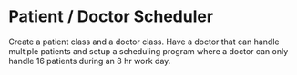 # Patient / Doctor Scheduler

Create a patient class and a doctor class. Have a doctor that can handle multiple patients and setup a scheduling program where a doctor can only handle 16 patients during an 8 hr work day.